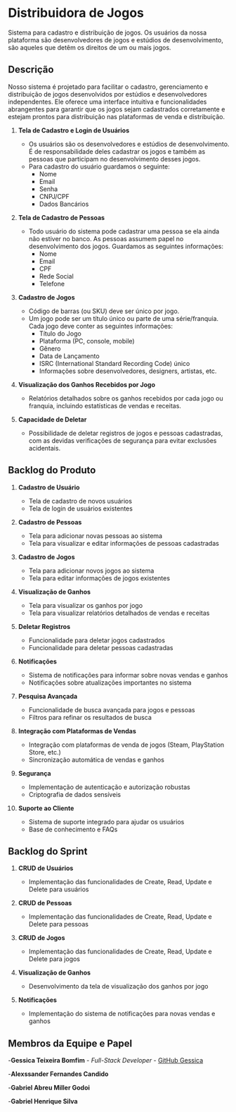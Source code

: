 # Distribuidora de Jogos
Sistema para cadastro e distribuição de jogos. Os usuários da nossa plataforma são desenvolvedores de jogos e estúdios de desenvolvimento, são aqueles que detêm os direitos de um ou mais jogos.

## Descrição

Nosso sistema é projetado para facilitar o cadastro, gerenciamento e distribuição de jogos desenvolvidos por estúdios e desenvolvedores independentes. Ele oferece uma interface intuitiva e funcionalidades abrangentes para garantir que os jogos sejam cadastrados corretamente e estejam prontos para distribuição nas plataformas de venda e distribuição.

1. **Tela de Cadastro e Login de Usuários**
    - Os usuários são os desenvolvedores e estúdios de desenvolvimento. É de responsabilidade deles cadastrar os jogos e também as pessoas que participam no desenvolvimento desses jogos.
    - Para cadastro do usuário guardamos o seguinte:
        - Nome
        - Email
        - Senha
        - CNPJ/CPF
        - Dados Bancários

2. **Tela de Cadastro de Pessoas**
    - Todo usuário do sistema pode cadastrar uma pessoa se ela ainda não estiver no banco. As pessoas assumem papel no desenvolvimento dos jogos. Guardamos as seguintes informações:
        - Nome
        - Email
        - CPF
        - Rede Social
        - Telefone

3. **Cadastro de Jogos**
    - Código de barras (ou SKU) deve ser único por jogo.
    - Um jogo pode ser um título único ou parte de uma série/franquia. Cada jogo deve conter as seguintes informações:
        - Título do Jogo
        - Plataforma (PC, console, mobile)
        - Gênero
        - Data de Lançamento
        - ISRC (International Standard Recording Code) único
        - Informações sobre desenvolvedores, designers, artistas, etc.

4. **Visualização dos Ganhos Recebidos por Jogo**
    - Relatórios detalhados sobre os ganhos recebidos por cada jogo ou franquia, incluindo estatísticas de vendas e receitas.

5. **Capacidade de Deletar**
    - Possibilidade de deletar registros de jogos e pessoas cadastradas, com as devidas verificações de segurança para evitar exclusões acidentais.

## Backlog do Produto

1. **Cadastro de Usuário**
    - Tela de cadastro de novos usuários
    - Tela de login de usuários existentes

2. **Cadastro de Pessoas**
    - Tela para adicionar novas pessoas ao sistema
    - Tela para visualizar e editar informações de pessoas cadastradas

3. **Cadastro de Jogos**
    - Tela para adicionar novos jogos ao sistema
    - Tela para editar informações de jogos existentes

4. **Visualização de Ganhos**
    - Tela para visualizar os ganhos por jogo
    - Tela para visualizar relatórios detalhados de vendas e receitas

5. **Deletar Registros**
    - Funcionalidade para deletar jogos cadastrados
    - Funcionalidade para deletar pessoas cadastradas

6. **Notificações**
    - Sistema de notificações para informar sobre novas vendas e ganhos
    - Notificações sobre atualizações importantes no sistema

7. **Pesquisa Avançada**
    - Funcionalidade de busca avançada para jogos e pessoas
    - Filtros para refinar os resultados de busca

8. **Integração com Plataformas de Vendas**
    - Integração com plataformas de venda de jogos (Steam, PlayStation Store, etc.)
    - Sincronização automática de vendas e ganhos

9. **Segurança**
    - Implementação de autenticação e autorização robustas
    - Criptografia de dados sensíveis

10. **Suporte ao Cliente**
    - Sistema de suporte integrado para ajudar os usuários
    - Base de conhecimento e FAQs

## Backlog do Sprint

1. **CRUD de Usuários**
    - Implementação das funcionalidades de Create, Read, Update e Delete para usuários

2. **CRUD de Pessoas**
    - Implementação das funcionalidades de Create, Read, Update e Delete para pessoas

3. **CRUD de Jogos**
    - Implementação das funcionalidades de Create, Read, Update e Delete para jogos

4. **Visualização de Ganhos**
    - Desenvolvimento da tela de visualização dos ganhos por jogo

5. **Notificações**
    - Implementação do sistema de notificações para novas vendas e ganhos


## Membros da Equipe e Papel

-**Gessica Teixeira Bomfim** - *Full-Stack Developer* - [GitHub Gessica](https://github.com/linkParaPerfil)

-**Alexssander Fernandes Candido**

-**Gabriel Abreu Miller Godoi**

-**Gabriel Henrique Silva**
